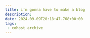 ```yaml
---
title: i’m gonna have to make a blog
description:
date: 2024-09-09T20:18:47.768+00:00
tags:
 - cohost archive
---
```

